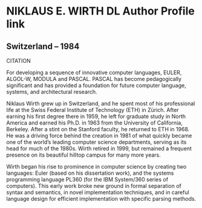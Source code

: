 # NIKLAUS E. WIRTH DL Author Profile link
## Switzerland – 1984
CITATION

For developing a sequence of innovative computer languages, EULER, ALGOL-W, MODULA and PASCAL. PASCAL has become pedagogically significant and has provided a foundation for future computer language, systems, and architectural research.

Niklaus Wirth grew up in Switzerland, and he spent most of his professional life at the Swiss Federal Institute of Technology (ETH) in Zürich. After earning his first degree there in 1959, he left for graduate study in North America and earned his Ph.D. in 1963 from the University of California, Berkeley. After a stint on the Stanford faculty, he returned to ETH in 1968. He was a driving force behind the creation in 1981 of what quickly became one of the world’s leading computer science departments, serving as its head for much of the 1980s. Wirth retired in 1999, but remained a frequent presence on its beautiful hilltop campus for many more years.

Wirth began his rise to prominence in computer science by creating two languages: Euler (based on his dissertation work), and the systems programming language PL360 (for the IBM System/360 series of computers). This early work broke new ground in formal separation of syntax and semantics, in novel implementation techniques, and in careful language design for efficient implementation with specific parsing methods.

